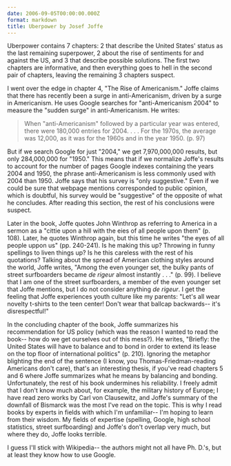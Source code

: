```yaml
---
date: 2006-09-05T00:00:00.000Z
format: markdown
title: Uberpower by Josef Joffe
---
```


Uberpower contains 7 chapters: 2 that describe the United States' status as the last remaining superpower, 2 about the rise of sentiments for and against the US, and 3 that describe possible solutions. The first two chapters are informative, and then everything goes to hell in the second pair of chapters, leaving the remaining 3 chapters suspect.

I went over the edge in chapter 4, "The Rise of Americanism." Joffe claims that there has recently been a surge in anti-Americanism, driven by a surge in Americanism. He uses Google searches for "anti-Americanism 2004" to measure the "sudden surge" in anti-Americanism. He writes:
<blockquote>When "anti-Americanism" followed by a particular year was entered, there were 180,000 entries for 2004. . . . For the 1970s, the average was 12,000, as it was for the 1960s and in the year 1950. (p. 97)</blockquote>
But if we search Google for just "2004," we get 7,970,000,000 results, but only 284,000,000 for "1950." This means that if we normalize Joffe's results to account for the number of pages Google indexes containing the years 2004 and 1950, the phrase anti-Americanism is less commonly used with 2004 than 1950. Joffe says that his survey is "only suggestive." Even if we could be sure that webpage mentions corresponded to public opinion, which is doubtful, his survey would be "suggestive" of the opposite of what he concludes. After reading this section, the rest of his conclusions were suspect.

Later in the book, Joffe quotes John Winthrop as referring to America in a sermon as a "cittie upon a hill with the eies of all people upon them" (p. 108). Later, he quotes Winthrop again, but this time he writes "the eyes of all people uppon us" (pp. 240-241). Is he making this up? Throwing in funny spellings to liven things up? Is he this careless with the rest of his quotations?
Talking about the spread of American clothing styles around the world, Joffe writes, "Among the even younger set, the bulky pants of street surfboarders became <em>de rigeur</em> almost instantly . . ." (p. 99). I believe that I am one of the street surfboarders, a member of the even younger set that Joffe mentions, but I do not consider anything <em>de rigeur</em>. I get the feeling that Joffe experiences youth culture like my parents: "Let's all wear novelty t-shirts to the teen center! Don't wear that ballcap backwards-- it's disrespectful!"

In the concluding chapter of the book, Joffe summarizes his recommendation for US policy (which was the reason I wanted to read the book-- how do we get ourselves out of this mess?). He writes, "Briefly: the United States will have to balance and to bond in order to extend its lease on the top floor of international politics" (p. 210). Ignoring the metaphor blighting the end of the sentence (I know, you Thomas-Friedman-reading Americans don't care), that's an interesting thesis, if you've read chapters 5 and 6 where Joffe summarizes what he means by balancing and bonding. Unfortunately, the rest of his book undermines his reliability.
I freely admit that I don't know much about, for example, the military history of Europe; I have read zero works by Carl von Clausewitz, and Joffe's summary of the downfall of Bismarck was the most I've read on the topic. This is why I read books by experts in fields with which I'm unfamiliar-- I'm hoping to learn from their wisdom. My fields of expertise (spelling, Google, high school statistics, street surfboarding) and Joffe's don't overlap very much, but where they do, Joffe looks terrible.

I guess I'll stick with Wikipedia-- the authors might not all have Ph. D.'s, but at least they know how to use Google.
